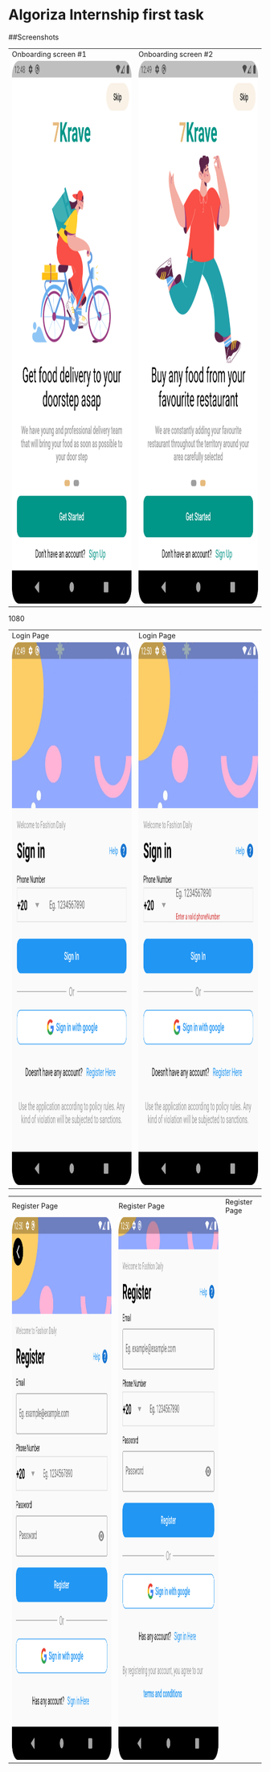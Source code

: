 # Algoriza Internship first task


##Screenshots


<table>
  <tr>
    <td>Onboarding screen #1</td>
     <td>Onboarding screen #2</td>
  
  </tr>
  <tr>
    <td><img src="https://github.com/sherief4/algoriza-task1/blob/main/screenshots/1.png" width=540 height=1080></td>
    <td><img src="https://github.com/sherief4/algoriza-task1/blob/main/screenshots/2.png" width=540 height=1080></td>
  </tr>
 </table>
<table>
  <tr>
    <td>Login Page</td>
     <td>Login Page</td>

  </tr>
  <tr>1080
    <td><img src="https://github.com/sherief4/algoriza-task1/blob/main/screenshots/3.png" width=540 height=1080></td>
    <td><img src="https://github.com/sherief4/algoriza-task1/blob/main/screenshots/4.png" width=540 height=1080></td>
  </tr>
 </table>
 <table>
  <tr>
    <td>Register Page</td>
     <td>Register Page</td>
     <td>Register Page</td>
  </tr>
  <tr>
    <td><img src="https://github.com/sherief4/algoriza-task1/blob/main/screenshots/5.png" width=540 height=1080></td>
    <td><img src="https://github.com/sherief4/algoriza-task1/blob/main/screenshots/6.png" width=540 height=1080></td>

  </tr>
 </table>

